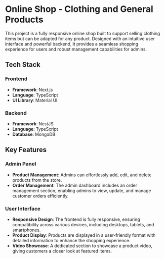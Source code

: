 # Online Shop - Clothing and General Products

This project is a fully responsive online shop built to support selling clothing items but can be adapted for any product. Designed with an intuitive user interface and powerful backend, it provides a seamless shopping experience for users and robust management capabilities for admins.

## Tech Stack

### Frontend
- **Framework**: Next.js
- **Language**: TypeScript
- **UI Library**: Material UI

### Backend
- **Framework**: NestJS
- **Language**: TypeScript
- **Database**: MongoDB

## Key Features

### Admin Panel
- **Product Management**: Admins can effortlessly add, edit, and delete products from the store.
- **Order Management**: The admin dashboard includes an order management section, enabling admins to view, update, and manage customer orders efficiently.

### User Interface
- **Responsive Design**: The frontend is fully responsive, ensuring compatibility across various devices, including desktops, tablets, and smartphones.
- **Product Display**: Products are displayed in a user-friendly format with detailed information to enhance the shopping experience.
- **Video Showcase**: A dedicated section to showcase a product video, giving customers a closer look at featured items.
